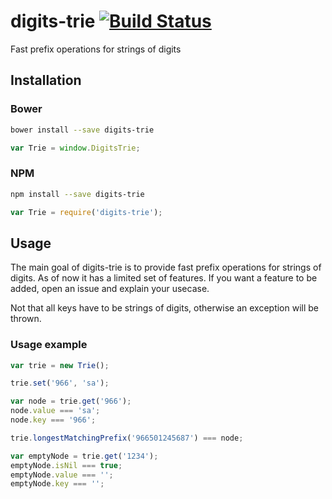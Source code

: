 # digits-trie [![Build Status](https://travis-ci.org/Ahimta/digits-trie.svg?branch=master)](https://travis-ci.org/Ahimta/digits-trie)
Fast prefix operations for strings of digits

## Installation

### Bower
```bash
bower install --save digits-trie
```

```js
var Trie = window.DigitsTrie;
```

### NPM
```bash
npm install --save digits-trie
```

```js
var Trie = require('digits-trie');
```

## Usage
The main goal of digits-trie is to provide fast prefix operations for strings of digits.
As of now it has a limited set of features. If you want a feature to be added, open an issue and explain your usecase.

Not that all keys have to be strings of digits, otherwise an exception will be thrown.

### Usage example
```js
var trie = new Trie();

trie.set('966', 'sa');

var node = trie.get('966');
node.value === 'sa';
node.key === '966';

trie.longestMatchingPrefix('966501245687') === node;

var emptyNode = trie.get('1234');
emptyNode.isNil === true;
emptyNode.value === '';
emptyNode.key === '';
```
